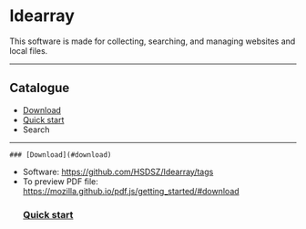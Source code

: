 # **Idearray**
This software is made for collecting, searching, and managing websites and local files.
****
## Catalogue
* [Download](#download)
* [Quick start](#quickstart)
* Search
****
    ### [Download](#download)
* Software: https://github.com/HSDSZ/Idearray/tags
* To preview PDF file:  https://mozilla.github.io/pdf.js/getting_started/#download
    ### [Quick start](#quickstart)
